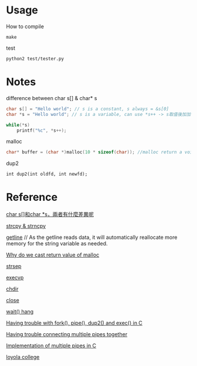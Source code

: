 # Usage
How to compile
```
make
```

test
```
python2 test/tester.py
```


# Notes
difference between char s[] & char* s
```c
char s[] = "Hello world"; // s is a constant, s always = &s[0]
char *s = "Hello world"; // s is a variable, can use *s++ -> s取值後加加

while(*s)
    printf("%c", *s++);
```


malloc
```c
char* buffer = (char *)malloc(10 * sizeof(char)); //malloc return a void *  
```

dup2
```
int dup2(int oldfd, int newfd);
```

# Reference
[char s[]和char *s，兩者有什麼差異呢](https://www.cnblogs.com/oomusou/archive/2007/03/04/663234.html)

[strcpy & strncpy](https://skylinelimit.blogspot.com/2018/02/c-2.html)

[getline](https://opensource.com/article/22/5/safely-read-user-input-getline)
// As the getline reads data, it will automatically reallocate more memory for the string variable as needed.

[Why do we cast return value of malloc](https://stackoverflow.com/questions/20094394/why-do-we-cast-return-value-of-malloc)

[strsep](https://xiwan.io/archive/string-split-strtok-strtok-r-strsep.html)

[execvp](https://www.digitalocean.com/community/tutorials/execvp-function-c-plus-plus)

[chdir](https://www.geeksforgeeks.org/chdir-in-c-language-with-examples/)

[close](https://pubs.opengroup.org/onlinepubs/009604499/functions/close.html) 

[wait() hang](https://stackoverflow.com/questions/13801175/classic-c-using-pipes-in-execvp-function-stdin-and-stdout-redirection)

[Having trouble with fork(), pipe(), dup2() and exec() in C](https://stackoverflow.com/questions/916900/having-trouble-with-fork-pipe-dup2-and-exec-in-c/)

[Having trouble connecting multiple pipes together](https://stackoverflow.com/questions/63978594/having-trouble-connecting-multiple-pipes-together)

[Implementation of multiple pipes in C](https://stackoverflow.com/questions/8389033/implementation-of-multiple-pipes-in-c)

[loyola college](https://www.cs.loyola.edu/~jglenn/702/S2005/Examples/dup2.html)